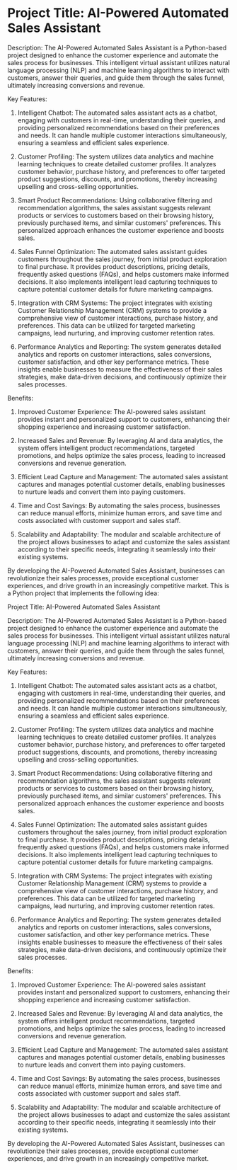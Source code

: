 # Project Title: AI-Powered Automated Sales Assistant

Description:
The AI-Powered Automated Sales Assistant is a Python-based project designed to enhance the customer experience and automate the sales process for businesses. This intelligent virtual assistant utilizes natural language processing (NLP) and machine learning algorithms to interact with customers, answer their queries, and guide them through the sales funnel, ultimately increasing conversions and revenue.

Key Features:
1. Intelligent Chatbot: The automated sales assistant acts as a chatbot, engaging with customers in real-time, understanding their queries, and providing personalized recommendations based on their preferences and needs. It can handle multiple customer interactions simultaneously, ensuring a seamless and efficient sales experience.

2. Customer Profiling: The system utilizes data analytics and machine learning techniques to create detailed customer profiles. It analyzes customer behavior, purchase history, and preferences to offer targeted product suggestions, discounts, and promotions, thereby increasing upselling and cross-selling opportunities.

3. Smart Product Recommendations: Using collaborative filtering and recommendation algorithms, the sales assistant suggests relevant products or services to customers based on their browsing history, previously purchased items, and similar customers' preferences. This personalized approach enhances the customer experience and boosts sales.

4. Sales Funnel Optimization: The automated sales assistant guides customers throughout the sales journey, from initial product exploration to final purchase. It provides product descriptions, pricing details, frequently asked questions (FAQs), and helps customers make informed decisions. It also implements intelligent lead capturing techniques to capture potential customer details for future marketing campaigns.

5. Integration with CRM Systems: The project integrates with existing Customer Relationship Management (CRM) systems to provide a comprehensive view of customer interactions, purchase history, and preferences. This data can be utilized for targeted marketing campaigns, lead nurturing, and improving customer retention rates.

6. Performance Analytics and Reporting: The system generates detailed analytics and reports on customer interactions, sales conversions, customer satisfaction, and other key performance metrics. These insights enable businesses to measure the effectiveness of their sales strategies, make data-driven decisions, and continuously optimize their sales processes.

Benefits:
1. Improved Customer Experience: The AI-powered sales assistant provides instant and personalized support to customers, enhancing their shopping experience and increasing customer satisfaction.

2. Increased Sales and Revenue: By leveraging AI and data analytics, the system offers intelligent product recommendations, targeted promotions, and helps optimize the sales process, leading to increased conversions and revenue generation.

3. Efficient Lead Capture and Management: The automated sales assistant captures and manages potential customer details, enabling businesses to nurture leads and convert them into paying customers.

4. Time and Cost Savings: By automating the sales process, businesses can reduce manual efforts, minimize human errors, and save time and costs associated with customer support and sales staff.

5. Scalability and Adaptability: The modular and scalable architecture of the project allows businesses to adapt and customize the sales assistant according to their specific needs, integrating it seamlessly into their existing systems.

By developing the AI-Powered Automated Sales Assistant, businesses can revolutionize their sales processes, provide exceptional customer experiences, and drive growth in an increasingly competitive market.
This is a Python project that implements the following idea:

Project Title: AI-Powered Automated Sales Assistant

Description:
The AI-Powered Automated Sales Assistant is a Python-based project designed to enhance the customer experience and automate the sales process for businesses. This intelligent virtual assistant utilizes natural language processing (NLP) and machine learning algorithms to interact with customers, answer their queries, and guide them through the sales funnel, ultimately increasing conversions and revenue.

Key Features:
1. Intelligent Chatbot: The automated sales assistant acts as a chatbot, engaging with customers in real-time, understanding their queries, and providing personalized recommendations based on their preferences and needs. It can handle multiple customer interactions simultaneously, ensuring a seamless and efficient sales experience.

2. Customer Profiling: The system utilizes data analytics and machine learning techniques to create detailed customer profiles. It analyzes customer behavior, purchase history, and preferences to offer targeted product suggestions, discounts, and promotions, thereby increasing upselling and cross-selling opportunities.

3. Smart Product Recommendations: Using collaborative filtering and recommendation algorithms, the sales assistant suggests relevant products or services to customers based on their browsing history, previously purchased items, and similar customers' preferences. This personalized approach enhances the customer experience and boosts sales.

4. Sales Funnel Optimization: The automated sales assistant guides customers throughout the sales journey, from initial product exploration to final purchase. It provides product descriptions, pricing details, frequently asked questions (FAQs), and helps customers make informed decisions. It also implements intelligent lead capturing techniques to capture potential customer details for future marketing campaigns.

5. Integration with CRM Systems: The project integrates with existing Customer Relationship Management (CRM) systems to provide a comprehensive view of customer interactions, purchase history, and preferences. This data can be utilized for targeted marketing campaigns, lead nurturing, and improving customer retention rates.

6. Performance Analytics and Reporting: The system generates detailed analytics and reports on customer interactions, sales conversions, customer satisfaction, and other key performance metrics. These insights enable businesses to measure the effectiveness of their sales strategies, make data-driven decisions, and continuously optimize their sales processes.

Benefits:
1. Improved Customer Experience: The AI-powered sales assistant provides instant and personalized support to customers, enhancing their shopping experience and increasing customer satisfaction.

2. Increased Sales and Revenue: By leveraging AI and data analytics, the system offers intelligent product recommendations, targeted promotions, and helps optimize the sales process, leading to increased conversions and revenue generation.

3. Efficient Lead Capture and Management: The automated sales assistant captures and manages potential customer details, enabling businesses to nurture leads and convert them into paying customers.

4. Time and Cost Savings: By automating the sales process, businesses can reduce manual efforts, minimize human errors, and save time and costs associated with customer support and sales staff.

5. Scalability and Adaptability: The modular and scalable architecture of the project allows businesses to adapt and customize the sales assistant according to their specific needs, integrating it seamlessly into their existing systems.

By developing the AI-Powered Automated Sales Assistant, businesses can revolutionize their sales processes, provide exceptional customer experiences, and drive growth in an increasingly competitive market.